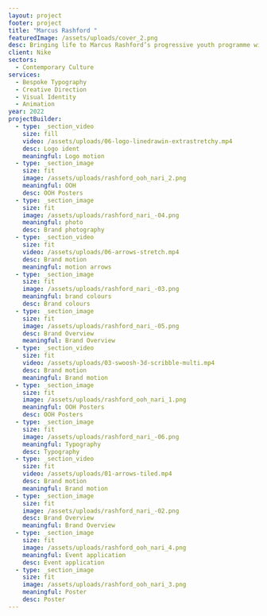```yaml
---
layout: project
footer: project
title: "Marcus Rashford "
featuredImage: /assets/uploads/cover_2.png
desc: Bringing life to Marcus Rashford’s progressive youth programme with Nike.
client: Nike
sectors:
  - Contemporary Culture
services:
  - Bespoke Typography
  - Creative Direction
  - Visual Identity
  - Animation
year: 2022
projectBuilder:
  - type: _section_video
    size: fill
    video: /assets/uploads/06-logo-linedrawin-extrastretchy.mp4
    desc: Logo ident
    meaningful: Logo motion
  - type: _section_image
    size: fit
    image: /assets/uploads/rashford_ooh_nari_2.png
    meaningful: OOH
    desc: OOH Posters
  - type: _section_image
    size: fit
    image: /assets/uploads/rashford_nari_-04.png
    meaningful: photo
    desc: Brand photography
  - type: _section_video
    size: fit
    video: /assets/uploads/06-arrows-stretch.mp4
    desc: Brand motion
    meaningful: motion arrows
  - type: _section_image
    size: fit
    image: /assets/uploads/rashford_nari_-03.png
    meaningful: brand colours
    desc: Brand colours
  - type: _section_image
    size: fit
    image: /assets/uploads/rashford_nari_-05.png
    desc: Brand Overview
    meaningful: Brand Overview
  - type: _section_video
    size: fit
    video: /assets/uploads/03-swoosh-3d-scribble-multi.mp4
    desc: Brand motion
    meaningful: Brand motion
  - type: _section_image
    size: fit
    image: /assets/uploads/rashford_ooh_nari_1.png
    meaningful: OOH Posters
    desc: OOH Posters
  - type: _section_image
    size: fit
    image: /assets/uploads/rashford_nari_-06.png
    meaningful: Typography
    desc: Typography
  - type: _section_video
    size: fit
    video: /assets/uploads/01-arrows-tiled.mp4
    desc: Brand motion
    meaningful: Brand motion
  - type: _section_image
    size: fit
    image: /assets/uploads/rashford_nari_-02.png
    desc: Brand Overview
    meaningful: Brand Overview
  - type: _section_image
    size: fit
    image: /assets/uploads/rashford_ooh_nari_4.png
    meaningful: Event application
    desc: Event application
  - type: _section_image
    size: fit
    image: /assets/uploads/rashford_ooh_nari_3.png
    meaningful: Poster
    desc: Poster
---
```

